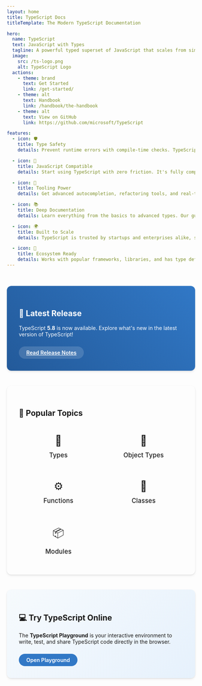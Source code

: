 ```yaml
---
layout: home
title: TypeScript Docs
titleTemplate: The Modern TypeScript Documentation

hero:
  name: TypeScript
  text: JavaScript with Types
  tagline: A powerful typed superset of JavaScript that scales from simple scripts to enterprise-grade systems.
  image:
    src: /ts-logo.png
    alt: TypeScript Logo
  actions:
    - theme: brand
      text: Get Started
      link: /get-started/
    - theme: alt
      text: Handbook
      link: /handbook/the-handbook
    - theme: alt
      text: View on GitHub
      link: https://github.com/microsoft/TypeScript

features:
  - icon: 🛡️
    title: Type Safety
    details: Prevent runtime errors with compile-time checks. TypeScript makes your code safer and more predictable.

  - icon: 🔄
    title: JavaScript Compatible
    details: Start using TypeScript with zero friction. It's fully compatible with existing JavaScript codebases.

  - icon: 🚀
    title: Tooling Power
    details: Get advanced autocompletion, refactoring tools, and real-time error feedback in your editor.

  - icon: 📚
    title: Deep Documentation
    details: Learn everything from the basics to advanced types. Our guides are clear, practical, and up to date.

  - icon: 🌍
    title: Built to Scale
    details: TypeScript is trusted by startups and enterprises alike, supporting projects of every size.

  - icon: 🧩
    title: Ecosystem Ready
    details: Works with popular frameworks, libraries, and has type definitions for thousands of packages.
---
```


<div class="custom-sections">
  <div class="section latest-release">
    <div class="section-content">
      <h2>🎉 Latest Release</h2>
      <p>TypeScript <strong>5.8</strong> is now available. Explore what's new in the latest version of TypeScript!</p>
      <div class="cta-container">
        <a href="/release-notes/TypeScript%205.8" class="cta-button">Read Release Notes</a>
      </div>
    </div>
  </div>

  <div class="section quick-links">
    <div class="section-content">
      <h2>📖 Popular Topics</h2>
      <div class="link-grid">
        <a href="/handbook/everyday-types" class="link-card">
          <div class="link-icon">📝</div>
          <div class="link-title">Types</div>
        </a>
        <a href="/handbook/object-types.html" class="link-card">
          <div class="link-icon">🔗</div>
          <div class="link-title">Object Types</div>
        </a>
        <a href="/handbook/more-on-functions" class="link-card">
          <div class="link-icon">⚙️</div>
          <div class="link-title">Functions</div>
        </a>
        <a href="/handbook/classes" class="link-card">
          <div class="link-icon">🧩</div>
          <div class="link-title">Classes</div>
        </a>
        <a href="/handbook/modules" class="link-card">
          <div class="link-icon">📦</div>
          <div class="link-title">Modules</div>
        </a>
      </div>
    </div>
  </div>

  <div class="section try-typescript">
    <div class="section-content">
      <h2>💻 Try TypeScript Online</h2>
      <p>The <strong>TypeScript Playground</strong> is your interactive environment to write, test, and share TypeScript code directly in the browser.</p>
      <div class="cta-container">
        <a href="https://www.typescriptlang.org/play" target="_blank" class="cta-button">Open Playground</a>
      </div>
    </div>
  </div>
</div>

<style>
:root {
  --ts-blue: #3178c6;
  --ts-blue-dark: #235a9a;
  --ts-blue-light: #61a0ff;
}

/* Dark mode variables */
html.dark {
  --ts-blue: #61a0ff;
  --ts-blue-dark: #2b4a7d;
  --ts-blue-light: #8ec3ff;
}

.custom-sections {
  margin: 3rem 0;
  display: flex;
  flex-direction: column;
  gap: 2.5rem;
}

.h2 {
  font-size: 1.5rem;
  font-weight: 600;
  margin-bottom: 1rem;
}

.section {
  border-radius: 12px;
  overflow: hidden;
  box-shadow: 0 4px 6px rgba(0, 0, 0, 0.05), 0 1px 3px rgba(0, 0, 0, 0.1);
  transition: transform 0.3s ease, box-shadow 0.3s ease;
}

.section:hover {
  transform: translateY(-2px);
  box-shadow: 0 6px 12px rgba(0, 0, 0, 0.08), 0 3px 6px rgba(0, 0, 0, 0.12);
}

.section-content {
  padding: 2rem;
  max-width: 1200px;
  margin: 0 auto;
}

.latest-release {
  background: linear-gradient(45deg, var(--ts-blue-dark), var(--ts-blue));
  color: white;
}

.latest-release a {
  color: white;
  text-decoration: underline;
  font-weight: 600;
}

.quick-links {
  background-color: var(--vp-c-bg-soft);
}

.try-typescript {
  background: linear-gradient(135deg, #f6fafd, #e6f1fc);
  color: var(--vp-c-text-1);
}

html.dark .try-typescript {
  background: linear-gradient(135deg, #1a1c1f, #0e1217);
  color: var(--vp-c-text-1);
}

.link-grid {
  display: grid;
  grid-template-columns: repeat(auto-fill, minmax(140px, 1fr));
  gap: 1rem;
  margin-top: 1.5rem;
}

.link-card {
  display: flex;
  flex-direction: column;
  align-items: center;
  text-align: center;
  padding: 1.25rem 0.75rem;
  border-radius: 8px;
  background-color: var(--vp-c-bg);
  color: var(--vp-c-text-1);
  text-decoration: none;
  transition: transform 0.2s ease, background-color 0.2s ease;
}

.link-card:hover {
  transform: translateY(-2px);
  background-color: var(--vp-c-gray-soft);
  text-decoration: none;
}

.link-icon {
  font-size: 1.75rem;
  margin-bottom: 0.5rem;
}

.link-title {
  font-weight: 500;
  font-size: 1.05rem;
  margin-top: 0.25rem;
  letter-spacing: 0.01em;
  text-decoration: none;
}

.cta-container {
  margin-top: 1.5rem;
  display: flex;
}

.cta-button {
  display: inline-block;
  padding: 0.5rem 1.25rem;
  border-radius: 24px;
  font-weight: 600;
  text-decoration: none;
  transition: background-color 0.2s ease, transform 0.1s ease;
}

.latest-release .cta-button {
  background-color: rgba(255, 255, 255, 0.15);
  color: white;
}

.latest-release .cta-button:hover {
  background-color: rgba(255, 255, 255, 0.25);
  transform: translateY(-1px);
}

.try-typescript .cta-button {
  background-color: var(--ts-blue);
  color: white;
}

.try-typescript .cta-button:hover {
  background-color: var(--ts-blue-dark);
  transform: translateY(-1px);
}

@media (max-width: 640px) {
  .link-grid {
    grid-template-columns: repeat(2, 1fr);
  }
  
  .section-content {
    padding: 1.5rem;
  }
}

.vp-doc a {
    font-weight: 500;
    color: var(--vp-c-brand-1);
    text-decoration: none;
    transition: color 0.25s, opacity 0.25s;
}

.vp-doc h2 {
    margin: 0;
    border-top: none;
    padding: 0;
}
</style>
